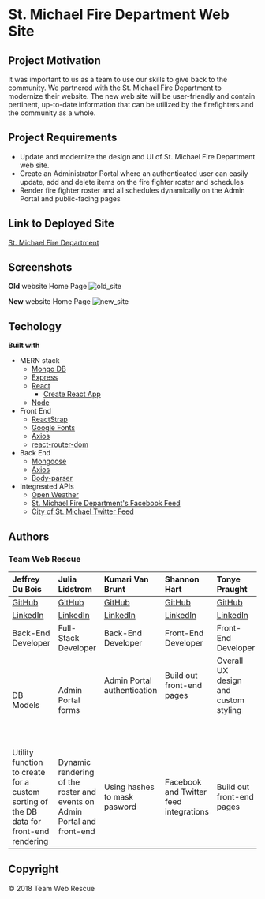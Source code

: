 # St. Michael Fire Department Web Site

## Project Motivation
It was important to us as a team to use our skills to give back to the community. We partnered with the St. Michael Fire Department to modernize their website. The new web site will be user-friendly and contain pertinent, up-to-date information that can be utilized by the firefighters and the community as a whole. 

## Project Requirements
*  Update and modernize the design and UI of St. Michael Fire Department web site.
* Create an Administrator Portal where an authenticated user can easily update, add and delete items on the fire fighter roster and schedules
* Render fire fighter roster and all schedules dynamically on the Admin Portal and public-facing pages

## Link to Deployed Site
[St. Michael Fire Department](https://smfd.herokuapp.com/)
 
## Screenshots
**Old** website Home Page
![old_site](https://user-images.githubusercontent.com/31745567/39676446-7760a418-5130-11e8-899c-3f65b6ca0c08.png)

**New** website Home Page
![new_site](https://user-images.githubusercontent.com/31745567/39676455-c6c3cac6-5130-11e8-90eb-5f80e6018809.png)



## Techology 

<b>Built with</b>
- MERN stack
    - [Mongo DB]()
    - [Express](https://yarnpkg.com/en/package/express)
    - [React](https://reactjs.org/)
        - [Create React App](https://github.com/facebook/create-react-app)
    - [Node](https://nodejs.org/en/)
- Front End
    - [ReactStrap](https://reactstrap.github.io/)
    - [Google Fonts](https://fonts.google.com/)
    - [Axios](https://yarnpkg.com/en/package/axios)
    - [react-router-dom](https://yarnpkg.com/en/package/react-router-dom)
- Back End
    - [Mongoose](https://yarnpkg.com/en/package/mongoose)  
    - [Axios](https://yarnpkg.com/en/package/axios)
    - [Body-parser](https://yarnpkg.com/en/package/body-parser) 
- Integreated APIs
    - [Open Weather](https://openweathermap.org/)
    - [St. Michael Fire Department's Facebook Feed](https://www.facebook.com/stmichaelfire/)    
    - [City of St. Michael Twitter Feed](https://twitter.com/cityofstmichael?ref_src=twsrc%5Etfw&ref_url=http%3A%2F%2Flocalhost%3A3000%2F)    

## Authors 
### **Team Web Rescue**

|Jeffrey Du Bois | Julia Lidstrom |Kumari Van Brunt |  Shannon Hart  | Tonye Praught
| :---           |     :---       |  :---           | :----          |:-----
| [GitHub](https://github.com/jeffadubois) | [GitHub](https://github.com/JuliaLid) | [GitHub](https://github.com/kumarivb)|  [GitHub](https://github.com/SilverTree18) |[GitHub](https://github.com/tpraught)
[LinkedIn](https://www.linkedin.com/in/jeff-dubois-14a44272)  |  [LinkedIn](https://www.linkedin.com/in/julialidstrom/) | [LinkedIn](https://www.linkedin.com/in/kumarivb) | [LinkedIn](https://www.linkedin.com/in/shannonehart) |[LinkedIn](https://www.linkedin.com/in/tonyepraught)
|Back-End Developer | Full-Stack Developer | Back-End Developer | Front-End Developer | Front-End Developer
|DB Models|Admin Portal forms |Admin Portal authentication &nbsp; &nbsp; &nbsp; &nbsp; &nbsp; &nbsp; &nbsp; &nbsp; &nbsp; &nbsp;&nbsp; &nbsp; &nbsp; &nbsp; &nbsp; &nbsp; &nbsp; &nbsp; &nbsp; &nbsp;&nbsp; &nbsp; &nbsp; &nbsp; &nbsp; &nbsp; &nbsp; &nbsp; &nbsp; &nbsp;|Build out front-end pages&nbsp; &nbsp; &nbsp; &nbsp; &nbsp; &nbsp; &nbsp; &nbsp; &nbsp; &nbsp;&nbsp; &nbsp; &nbsp; &nbsp; &nbsp; &nbsp; &nbsp; &nbsp; &nbsp; &nbsp;&nbsp; &nbsp; &nbsp; &nbsp; &nbsp; &nbsp; &nbsp; &nbsp; &nbsp; &nbsp; | Overall UX design and custom styling &nbsp; &nbsp; &nbsp; &nbsp; &nbsp; &nbsp; &nbsp; &nbsp; &nbsp; &nbsp;&nbsp; &nbsp; &nbsp; &nbsp; &nbsp; &nbsp; &nbsp; &nbsp; &nbsp; &nbsp;&nbsp; &nbsp; &nbsp; &nbsp; &nbsp; &nbsp; &nbsp; &nbsp; &nbsp; &nbsp;
|Utility function to create for a custom sorting of the DB data for front-end rendering | Dynamic rendering of the roster and events on Admin Portal and front-end | Using hashes to mask pasword | Facebook and Twitter feed integrations |Build out front-end pages

## Copyright

 © 2018 Team Web Rescue
